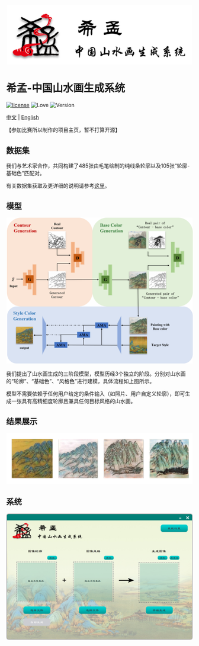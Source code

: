 <div align=center>
    <img src=https://github.com/Robin-WZQ/Xi-Meng/blob/main/assets/logo.png width="500"/>
</div>

# 希孟-中国山水画生成系统
[![license](https://img.shields.io/badge/license-MIT-blue.svg)](https://opensource.org/licenses/MIT)
![Love](https://img.shields.io/badge/Made%20with-love-ff69b4)
![Version](https://img.shields.io/badge/version-1.0-red)

[中文](https://github.com/Robin-WZQ/Xi-Meng/tree/main) | [English](https://github.com/Robin-WZQ/Xi-Meng/tree/English)

【参加比赛所以制作的项目主页，暂不打算开源】

## 数据集

我们与艺术家合作，共同构建了485张由毛笔绘制的纯线条轮廓以及105张“轮廓-基础色”匹配对。

有关数据集获取及更详细的说明请参考[这里](https://github.com/Robin-WZQ/Xi-Meng-Dataset)。

## 模型
<div align=center>
    <img src=https://github.com/Robin-WZQ/Xi-Meng/blob/main/assets/model.png width="600"/>
</div>

我们提出了山水画生成的三阶段模型，模型历经3个独立的阶段。分别对山水画的“轮廓”、“基础色”、“风格色”进行建模，具体流程如上图所示。

模型不需要依赖于任何用户给定的条件输入（如照片、用户自定义轮廓），即可生成一张具有高精细度轮廓且兼具任何目标风格的山水画。

## 结果展示
<div align=center>
    <img src=https://github.com/Robin-WZQ/Xi-Meng/blob/main/assets/picall.png width="800"/>
</div>

## 系统
<div align=center>
    <img src=https://github.com/Robin-WZQ/Xi-Meng/blob/main/assets/system.png width="600"/>
</div>


